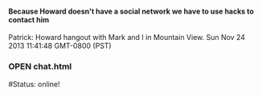 #### Because Howard doesn't have a social network we have to use hacks to contact him

Patrick: Howard hangout with Mark and I in Mountain View.            Sun Nov 24 2013 11:41:48 GMT-0800 (PST)



### OPEN chat.html


#Status: online!
